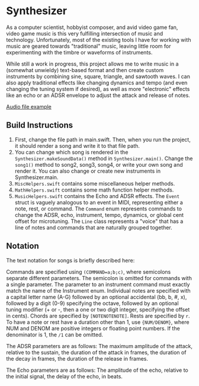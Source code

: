 # Synthesizer
As a computer scientist, hobbyist composer, and avid video game fan, video game music is this very fulfilling intersection of music and technology. Unfortunately, most of the existing tools I have for working with music are geared towards "traditional" music, leaving little room for experimenting with the timbre or waveforms of instruments. 

While still a work in progress, this project allows me to write music in a (somewhat unwieldy) text-based format and then create custom instruments by combining sine, square, triangle, and sawtooth waves. I can also apply traditional effects like changing dynamics and tempo (and even changing the tuning system if desired), as well as more "electronic" effects like an echo or an ADSR envelope to adjust the attack and release of notes. 

[Audio file example](https://www.dropbox.com/s/wc0lg6fki7zv4tw/song1.wav?dl=0)

## Build Instructions
1. First, change the file path in main.swift. Then, when you run the project, it should render a song and write it to that file path.
2. You can change which song is rendered in the `Synthesizer.makeSoundData()` method in `Synthesizer.main()`. Change the `song1()` method to song2, song3, song4, or write your own song and render it. You can also change or create new instruments in Synthesizer.main.
3. `MiscHelpers.swift` contains some miscellaneous helper methods.
4. `MathHelpers.swift` contains some math function helper methods.
5. `MusicHelpers.swift` contains the Echo and ADSR effects. The `Event` struct is vaguely analogous to an event in MIDI, representing either a note, rest, or command. The `Command` enum represents commands to change the ADSR, echo, instrument, tempo, dynamics, or global cent offset for microtuning. The `Line` class represents a "voice" that has a line of notes and commands that are naturally grouped together. 

## Notation
The text notation for songs is briefly described here:

Commands are specified using ```(COMMAND=a;b;c)```, where semicolons separate different parameters. The semicolon is omitted for commands with a single parameter. The parameter to an instrument command must exactly match the name of the Instrument enum. Individual notes are specified with a capital letter name (A-G) followed by an optional accidental (bb, b, #, x), followed by a digit (0-9) specifying the octave, followed by an optional tuning modifier (+ or -, then a one or two digit integer, specifying the offset in cents). Chords are specified by ```[NOTENOTENOTE]```. Rests are specified by ```r```. To have a note or rest have a duration other than 1, use ```{NUM/DENOM}```, where NUM and DENOM are positive integers or floating point numbers. If the denominator is 1, the ```/1``` can be omitted.

The ADSR parameters are as follows: The maximum amplitude of the attack, relative to the sustain, the duration of the attack in frames, the duration of the decay in frames, the duration of the release in frames.

The Echo parameters are as follows: The amplitude of the echo, relative to the initial signal, the delay of the echo, in beats. 
